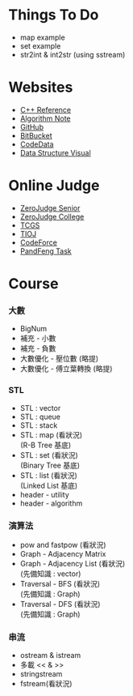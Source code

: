 Things  To  Do
==============
- map example
- set example
- str2int & int2str (using sstream)

Websites
========
- [C++ Reference](http://www.cplusplus.com/reference/)
- [Algorithm Note](http://www.csie.ntnu.edu.tw/~u91029/)
- [GitHub](https://github.com/)
- [BitBucket](https://bitbucket.org/)
- [CodeData](http://www.codedata.com.tw/)
- [Data Structure Visual](http://www.cs.usfca.edu/~galles/visualization/Algorithms.html)

Online Judge
============
- [ZeroJudge Senior](http://zerojudge.tw/)
- [ZeroJudge College](http://judge.nccucs.org/Problems)
- [TCGS](http://www.tcgs.tc.edu.tw:1218/)
- [TIOJ](http://tioj.ck.tp.edu.tw/problems)
- [CodeForce](http://codeforces.com/)
- [PandFeng Task](https://github.com/pangfengliu/programmingtasks/issues)

Course
======

### 大數

- BigNum
- 補充 - 小數
- 補充 - 負數
- 大數優化 - 壓位數 (略提)
- 大數優化 - 傅立葉轉換 (略提)

### STL

- STL : vector
- STL : queue
- STL : stack
- STL : map (看狀況)<br/>
  (R-B Tree 基底)
- STL : set (看狀況)<br/>
  (Binary Tree 基底)
- STL : list (看狀況)<br/>
  (Linked List 基底)
- header - utility
- header - algorithm

### 演算法

- pow and fastpow (看狀況)
- Graph - Adjacency Matrix
- Graph - Adjacency List (看狀況)<br/>
  (先備知識 : vector)
- Traversal - BFS (看狀況)<br/>
  (先備知識 : Graph)
- Traversal - DFS (看狀況)<br/>
  (先備知識 : Graph)

### 串流

- ostream & istream
- 多載 << & >>
- stringstream
- fstream(看狀況)
